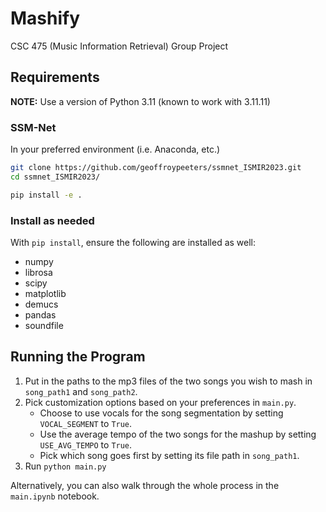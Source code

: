 # Mashify

CSC 475 (Music Information Retrieval) Group Project

## Requirements

**NOTE:** Use a version of Python 3.11 (known to work with 3.11.11)

### SSM-Net

In your preferred environment (i.e. Anaconda, etc.)

``` bash
git clone https://github.com/geoffroypeeters/ssmnet_ISMIR2023.git
cd ssmnet_ISMIR2023/

pip install -e .
```

### Install as needed

With `pip install`, ensure the following are installed as well:

- numpy
- librosa
- scipy
- matplotlib
- demucs
- pandas
- soundfile

## Running the Program

1. Put in the paths to the mp3 files of the two songs you wish to mash in `song_path1` and `song_path2`.
2. Pick customization options based on your preferences in `main.py`.
    - Choose to use vocals for the song segmentation by setting `VOCAL_SEGMENT` to `True`.
    - Use the average tempo of the two songs for the mashup by setting `USE_AVG_TEMPO` to `True`.
    - Pick which song goes first by setting its file path in `song_path1`.
3. Run `python main.py`

Alternatively, you can also walk through the whole process in the `main.ipynb` notebook.
